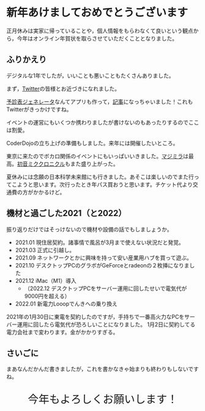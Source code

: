 # 新年あけましておめでとうございます

正月休みは実家に帰っていることや，個人情報をもらわなくて良いという観点から，今年はオンライン年賀状を取らさせていただくこととなりました。

## ふりかえり

デジタルな1年でしたが，いいことも悪いこともたくさんありました。

まず，[Twi](https://twitter.com/mizphses)[tter](https://twitter.com/natrinomi)の皆様とお近づきになれました。

[予診表ジェネレータ](https://vaccine-yoshin.herokuapp.com)なんてアプリも作って，[記事](https://www.itmedia.co.jp/news/articles/2109/03/news146.html)になっちゃいました！これもTwitterがきっかけですね。

イベントの運営にもいくつか携わりましたが書けないのもあったりするのでここは割愛。

CoderDojoの立ち上げの準備もしました。来年には開催したいところ。

東京に来たのでボカロ関係のイベントにもいっぱいいきました。[マジミラ](https://magicalmirai.com/2021/)は最高。[初音ミククロニクル](https://piapro.net/39chronicle/)もまた盛り上がった。

夏休みには念願の日本科学未来館にも行きました。あそこは楽しいのでまた行ってこようと思います。次行ったとき年パス買おうと思います。チケット代より交通費の方がかかるけど。

## 機材と過ごした2021（と2022）

振り返りだけではそっけないので機材や設備の話でもしましょうか。

* 2021.01 現住居契約。諸事情で風呂が3月まで使えない状況だと発覚。
* 2021.03 正式に引越し。
* 2021.09 ネットワークとかに興味を持って安い産業用ハブを買って遊ぶ。
* 2021.10 デスクトップPCのグラボがGeForceとradeonの２枚挿になりました
* 2021.12 iMac（M1）導入
  * （2022.12 デスクトップPCをサーバー運用に回したせいで電気代が9000円を超える）
* 2022.01 新電力Looopでんきへの乗り換え

2021年の1月30日に東電を契約したのですが，手持ちで一番高火力なPCをサーバー運用に回したら電気代が恐ろしいことになりました。
1月2日に契約してる電力会社まで変わります。金がかかりすぎる。

## さいごに

まあなんだかんだ書きましたが，これを書かなきゃ始まりも終わりもしないですね。

<p style="font-size:2em;text-align: center;" class="fude">今年もよろしくお願いします！</p>
